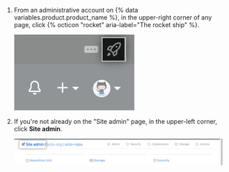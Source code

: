 1. From an administrative account on {% data variables.product.product_name %}, in the upper-right corner of any page, click {% octicon "rocket" aria-label="The rocket ship" %}.

   ![Screenshot of the rocket ship icon for accessing site admin settings](/assets/images/enterprise/site-admin-settings/access-new-settings.png)

1. If you're not already on the "Site admin" page, in the upper-left corner, click **Site admin**.

   ![Screenshot of "Site admin" link](/assets/images/enterprise/site-admin-settings/site-admin-link.png)